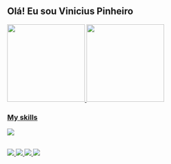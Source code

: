 ## Olá! Eu sou Vinicius Pinheiro

<div>
  <a href="https://github.com/VinnyPine">
  <img height="180em" src="https://github-readme-stats.vercel.app/api?username=vinnypine&show_icons=true&theme=dracula&include_all_commits=true&count_private=true" />
  <img height="180em" src="https://github-readme-stats.vercel.app/api/top-langs/?username=vinnypine&layout=compact&langs_count=16&theme=dracula" />
</div>
  
### My skills
<p align="left">
  <a href="https://skillicons.dev" title="ts,js,html,css,react,redux,nextjs,materialui,styledcomponents,tailwind,nodejs,express,nestjs,py,django,angular,graphql,apollo,kafka,jest,mongodb,postgres,sqlite,vite,webpack,regex,git,github,bitbucket,figma">
    <img src="https://skillicons.dev/icons?i=ts,js,html,css,react,redux,nextjs,materialui,styledcomponents,tailwind,nodejs,express,nestjs,py,django,angular,graphql,apollo,kafka,jest,mongodb,postgres,sqlite,vite,webpack,regex,git,github,bitbucket,figma" />
  </a>
</p>
 <br>
<div>
  <a target="_blank" href="https://drive.google.com/file/d/1dqEA5PKZm6F1nVYZQyQWFVaieWp9aKMU/view?usp=drive_link"><img src="https://img.shields.io/badge/%F0%9F%93%84-Curriculo-yellowgreen" /> </a>
  <a target="_blank" href="mailto:viniciusps_1998@hotmail.com"><img src="https://img.shields.io/badge/%E2%9C%89-Me%20mande%20um%20email-blue" /> </a>
  <a target="_blank" href="https://api.whatsapp.com/send?phone=+5511933818109&text=Ol%C3%A1%2C%20venho%20por%20meio%20do%20seu%20github%2C%20gostaria%20de%20conhecer%20melhor%20seus%20servi%C3%A7os"><img src="https://img.shields.io/badge/WhatsApp-25D366?style=for-the-badge&logo=whatsapp&logoColor=white" /> </a>
  <a target="_blank" href="https://www.linkedin.com/in/viniciuspinheirodasilva/"><img src="https://img.shields.io/badge/LinkedIn-0077B5?style=for-the-badge&logo=linkedin&logoColor=white" /> </a>
</div>
